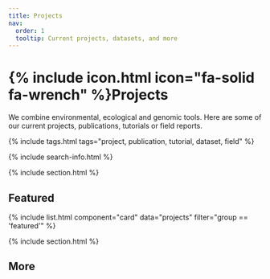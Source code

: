 ```yaml
---
title: Projects
nav:
  order: 1
  tooltip: Current projects, datasets, and more
---
```


# {% include icon.html icon="fa-solid fa-wrench" %}Projects

We combine environmental, ecological and genomic tools. Here are some of our current projects, publications, tutorials or field reports.

{% include tags.html tags="project, publication, tutorial, dataset, field" %}

{% include search-info.html %}

{% include section.html %}

## Featured

{% include list.html component="card" data="projects" filter="group == 'featured'" %}

{% include section.html %}

## More

<!-- {% include list.html component="card" data="projects" filter="!group" style="small" %}
